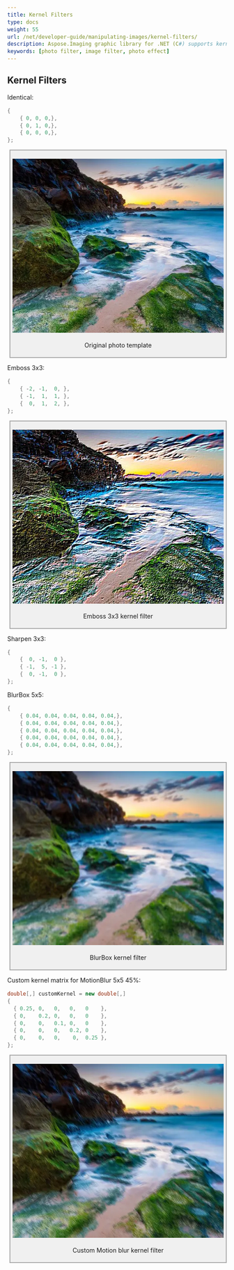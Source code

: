 ```yaml
---
title: Kernel Filters
type: docs
weight: 55
url: /net/developer-guide/manipulating-images/kernel-filters/
description: Aspose.Imaging graphic library for .NET (C#) supports kernel filters.
keywords: [photo filter, image filter, photo effect]
---
```


## Kernel Filters



Identical:
```cs
{
    { 0, 0, 0,},
    { 0, 1, 0,},
    { 0, 0, 0,},
};
```

<style>
   .frame {
    border: 2px solid darkgray;
    padding: 5px;
    margin: 10px 0 5px 5px;
    background: #f0f0f0;
    align-items: center;
   }
   .marginauto {
    margin: 10px auto 20px;
    display: block;
   }
   .frame figcaption {
    margin: 0 auto;
    display: flex;
    flex-direction: row;
    justify-content: center;
   }
</style>

<figure class="frame"><p>
    <img class="marginauto" src="./template-landscape.webp" alt="Original photo template before kernel filter" width="640" height="400"/>
<figcaption>Original photo template</figcaption>
</p></figure>

Emboss 3x3:
```cs
{
    { -2, -1,  0, },
    { -1,  1,  1, },
    {  0,  1,  2, },
};
```

<figure class="frame"><p>
    <img class="marginauto" src="./emboss3x3-kernel-filter.webp" alt="Emboss 3x3 kernel filter" width="640" height="400"/>
<figcaption>Emboss 3x3 kernel filter</figcaption>
</p></figure>

Sharpen 3x3:
```cs
{
    {  0, -1,  0 },
    { -1,  5, -1 },
    {  0, -1,  0 },
};
```

BlurBox 5x5:
```cs
{
    { 0.04, 0.04, 0.04, 0.04, 0.04,},
    { 0.04, 0.04, 0.04, 0.04, 0.04,},
    { 0.04, 0.04, 0.04, 0.04, 0.04,},
    { 0.04, 0.04, 0.04, 0.04, 0.04,},
    { 0.04, 0.04, 0.04, 0.04, 0.04,},
};
```

<figure class="frame"><p>
    <img class="marginauto" src="./blur-box-5x5-kernel-filter.webp" alt="Blur Box 5x5 kernel filter" width="640" height="400"/>
<figcaption>BlurBox kernel filter</figcaption>
</p></figure>


Custom kernel matrix for MotionBlur 5x5 45%:
```cs
double[,] customKernel = new double[,]
{
  { 0.25, 0,   0,   0,   0    },
  { 0,    0.2, 0,   0,   0    },
  { 0,    0,   0.1, 0,   0    },
  { 0,    0,   0,   0.2, 0    },
  { 0,    0,   0,    0,  0.25 },
};
```

<figure class="frame"><p>
    <img class="marginauto" src="./custom-motion-blur-kernel-filter.webp" alt="Custom Motion blur 5x5 45% kernel filter" width="640" height="400"/>
<figcaption>Custom Motion blur kernel filter</figcaption>
</p></figure>
